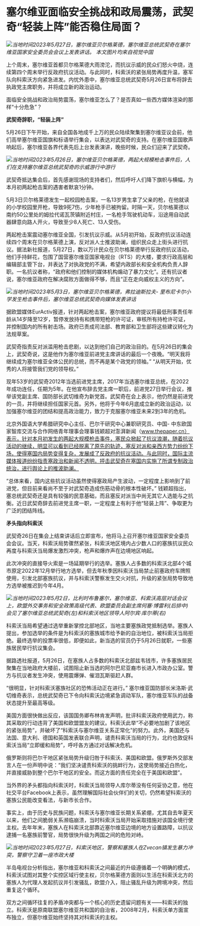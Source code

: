 # 塞尔维亚面临安全挑战和政局震荡，武契奇“轻装上阵”能否稳住局面？

![](https://inews.gtimg.com/om_bt/OHGQFgmr7t8t7MUtcdKQcNtPEHNCjm7XGRlOHZ3YrtWdkAA/1000)_当地时间2023年5月27日，塞尔维亚贝尔格莱德，塞尔维亚总统武契奇在塞尔维亚国家安全委员会会议上发表讲话。
本文图片均来自视觉中国_

上个周末，塞尔维亚首都贝尔格莱德大雨滂沱，而抗议示威的民众们怒火中烧，连续第四个周末举行反政府抗议活动。与此同时，科索沃的紧张局势再度升温，塞军队向科索沃方向紧急进发。内忧外患中，塞尔维亚总统武契奇5月26日宣布将辞去执政党主席职务，并将成立新的政治运动。

面临安全挑战和政治局势震荡，塞尔维亚怎么了？是否真如一些西方媒体渲染的那样“十分危急”？

**武契奇辞职，“轻装上阵”**

5月26日下午开始，来自全国各地成千上万的民众陆续聚集到塞尔维亚议会前，他们高举塞尔维亚国旗和标语举行集会，以表达对武契奇的支持。在塞尔维亚国歌声响起后，塞尔维亚各界代表先后上台发表演讲，晚些时候，民众们迎来了武契奇。

![](https://inews.gtimg.com/om_bt/OsVd79KUD1Tt10XRydqmrJoAPc1DfKYQoUirmK8kmf-6IAA/1000)_当地时间2023年5月26日，塞尔维亚贝尔格莱德，两起大规模枪击事件后，人们在支持塞尔维亚总统武契奇的示威游行中游行_

武契奇抵达集会后，首先感谢现场的支持者们，然后呼吁人们降下旗帜与横幅，为本月初两起枪击案的遇害者默哀1分钟。

5月3日贝尔格莱德发生一起校园枪击案，一名13岁男生拿了父亲的枪，在他就读的小学校园里开枪，导致9死7伤，少年枪手已被拘留。时隔一天，贝尔格莱德以南约50公里处的姆拉代诺瓦茨镇附近村庄，一名枪手驾驶机动车，沿途用自动武器肆意向路人开火，导致至少8人死亡、13人受伤。

两起枪击案震动塞尔维亚全国，引发抗议示威。从5月初开始，反政府抗议活动连续四个周末在贝尔格莱德上演，反对派人士推波助澜，组织民众走上街头进行抗议。据法新社报道，5月27日，数以万计民众在贝尔格莱德举行反政府抗议活动，他们手持鲜花，包围了国营塞尔维亚国家电视台（RTS）的大楼，要求行政高层和编辑部主管下台，并表达了对执政党的不满，希望内政部长和安全机构负责人辞职。一名抗议者称，“政府和他们控制的媒体机构煽动了暴力文化”。还有抗议者说，塞尔维亚政府在解决腐败方面做得不够，而且“正在走向威权主义的方向”。

![](https://inews.gtimg.com/om_bt/O92787clLlVxmH5fTdDyYb-Y1BtnTN2g8RaTx9v6BLu60AA/1000)_当地时间2023年5月3日，塞尔维亚贝尔格莱德，弗拉迪斯拉夫-
里布尼卡尔小学发生枪击事件后，塞尔维亚总统武契奇向媒体发表讲话_

据欧盟媒体EurActiv报道，针对两起枪击案，塞尔维亚政府提议将最低刑事责任年龄从14岁降至12岁，暂停发放持有和携带短枪的许可证，审核所有持枪许可证，并控制国内的所有射击场。政府已责成司法部、教育部和卫生部将这些建议转化为法规草案。

武契奇指责反对派滥用枪击悲剧，以达到他们自己的政治目的。在5月26日的集会上，武契奇说，这是他作为塞尔维亚前进党主席讲话的最后一个夜晚。“明天我将继续成为塞尔维亚全体公民的总统，而不再是某个政党的领袖。”
“从明天开始，优秀的人将接管我们党的领导权。”

现年53岁的武契奇2012年当选前进党主席，2017年当选塞尔维亚总统，在2022年成功连任，任期为5年。在他宣布辞去党主席一职后，前进党27日举行会议，推举该党副主席、国防部长武切维奇为新党首。武契奇在会上表示，他仍然是前进党的一员，并将继续担任国家元首。另外，他将于今年6月底成立新的政治运动，以加强塞尔维亚的团结和提高政治能力，致力于克服塞尔维亚未来2到3年的危机。

北京外国语大学希腊研究中心主任、巴尔干研究中心兼职研究员、中国-
中东欧国家智库交流与合作网络青年理事会理事钱颖超对澎湃新闻（www.thepaper.cn）表示，针对本月初发生的两起大规模枪击事件，塞民众掀起了抗议浪潮，随着抗议活动的继续，明显可以看到已经脱离了原先的轨迹，塞反对派和亲西方势力纷纷下场，使得塞国内局势变得复杂，发展成了反政府的抗议活动。与此同时，国际主流媒体报道纷纷指责塞政治和新闻不透明，抨击武契奇在塞国内实施了所谓专制政治统治，进行舆论上的推波助澜。

“总体来看，国内这些抗议活动虽然使得塞政局产生波动，一定程度上影响到了前进党，但目前来看尚不至于对武契奇造成伤筋动骨的根本性破坏。”
钱颖超指出，塞总统武契奇还是具有较强的民意基础，而且塞反对派当中尚无其它人选能与之抗衡。近日武契奇辞去前进党主席一职，一定程度上有利于他“轻装上阵”、争取更为广泛的团结阵线。

**矛头指向科索沃**

武契奇26日在集会上结束讲话后立即宣布，他将马上召开塞尔维亚国家安全委员会会议。当天，科索沃局势骤然紧张，科索沃地区境内占少数人口的塞族抗议民众再度与科索沃当局爆发激烈冲突，枪声和爆炸声在边境地区响起。

此次冲突的直接导火索是一场延期举行的选举。塞族人占多数的科索沃北部4个城市原定2022年12月举行地方选举，但去年秋季因科索沃当局禁止前塞政府车牌照使用，引发北部塞族抗议，并与科索沃警察发生交火对抗，升级的紧张局势导致地方选举被推迟到今年4月。

![](https://inews.gtimg.com/om_bt/OVXRbt0TmoQWB28mlKmSFupGSFBNT4gnppxSxhPsBedQwAA/1000)_当地时间2023年5月2日，比利时布鲁塞尔，塞尔维亚、科索沃高层对话会议上，欧盟外交事务和安全政策高级代表、欧盟委员会副主席何塞·博雷利(后排中)会见了塞尔维亚总统武契奇(左)和科索沃地区领导人阿尔宾·库尔蒂(右)_

科索沃当局希望通过选举重新掌控北部地区，当地主要塞族政党抵制选举。塞族人提出，参加选举的条件是为科索沃的塞族城市给予新的自治地位，被科索沃当局拒绝。最终选举的投票率很低，即便如此，新当选的官员仍于5月26日就职，一些塞族居民举行抗议集会。

据路透社报道，5月26日，在塞族人占多数的科索沃北部兹韦钱市，许多塞族居民聚集在当地政府大楼前，试图阻止新当选的阿尔巴尼亚裔市长进入市政办公室。警方与抗议者发生冲突，使用震爆弹、催泪瓦斯驱赶人群。

“很明显，针对科索沃塞族社区的恐怖活动正在进行。”
塞尔维亚国防部长米洛斯·武切维奇表示，总统武契奇已下令向科索沃边境紧急调动军队，塞尔维亚军队的战备状态提升至最高等级。

美国方面很快做出反应，该国国务卿布林肯发声明，批评科索沃政府使用武力，称其采取的行动违背了美国和欧盟盟友的建议。科索沃此举“不必要地加剧了该地区的紧张局势”，并破坏了“科索沃与塞尔维亚关系正常化”的努力。此外，美国还与法国、意大利、德国和英国发表联合声明，谴责科索沃当局的行为，北约也敦促科索沃当局“立即缓和局势”，呼吁各方通过对话解决危机。

俄罗斯则将巴尔干地区紧张局势升级归咎于科索沃、美国和欧盟。俄罗斯外交部发言人在一份声明中说：“我们坚决谴责科索沃的挑衅行为，这使局势接近白热化，并直接威胁到整个巴尔干地区的安全。而这方面的责任完全在于美国和欧盟”。

当外界的矛头都指向科索沃时，科索沃当局领导人库尔蒂没有任何妥协之意，他在社交平台Facebook上表示，虽然理解国际社会伙伴们的关切，仍然希望科索沃的塞族公民能改变看法，与新市长合作。

事实上，由于历史与民族问题，科索沃与塞尔维亚长期关系紧绷，尤其自去年夏天以来，他们之间脆弱关系濒临崩溃，当时科索沃当局开始采取措施对该国全境行使主权。去年年末，塞族人在科索沃北部靠近塞尔维亚边境的地方设置路障，以抗议逮捕一名塞族前警官，局势很快升级为两国之间的危险对峙。

![](https://inews.gtimg.com/om_bt/OUIY1l6mdn4XslmFLftrTnoyvIqlmbccLYxj-4-NhsnOIAA/1000)_当地时间2023年5月27日，科索沃地区，警察和塞族人在Zvecan镇发生暴力冲突，警察守卫着一座市政大楼_

半岛电视台分析指出，塞尔维亚和科索沃之间最近的升级遵循着一个明确的模式，科索沃试图对其整个实控区域行使主权，贝尔格莱德方面则以生活在科索沃北方的塞族人为代理人发起抗议并引发骚乱，欧盟介入，阻止骚乱升级为跨境冲突，然后重复这个循环。

双方之间循环往复的矛盾冲突都与一个核心的历史遗留问题有关——科索沃的独立。科索沃是原南联盟塞尔维亚共和国的自治省，2008年2月，科索沃单方面宣布独立，但塞尔维亚始终坚持其对科索沃的主权。

